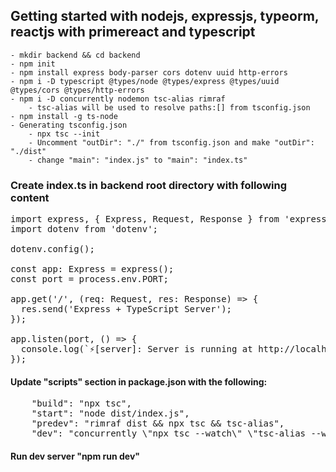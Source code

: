 ## Getting started with nodejs, expressjs, typeorm, reactjs with primereact and typescript

    - mkdir backend && cd backend
    - npm init
    - npm install express body-parser cors dotenv uuid http-errors
    - npm i -D typescript @types/node @types/express @types/uuid @types/cors @types/http-errors
    - npm i -D concurrently nodemon tsc-alias rimraf
        - tsc-alias will be used to resolve paths:[] from tsconfig.json
    - npm install -g ts-node
    - Generating tsconfig.json
        - npx tsc --init
        - Uncomment "outDir": "./" from tsconfig.json and make "outDir": "./dist"
        - change "main": "index.js" to "main": "index.ts"
### Create index.ts in backend root directory with following content
<pre>
import express, { Express, Request, Response } from 'express';
import dotenv from 'dotenv';

dotenv.config();

const app: Express = express();
const port = process.env.PORT;

app.get('/', (req: Request, res: Response) => {
  res.send('Express + TypeScript Server');
});

app.listen(port, () => {
  console.log(`⚡️[server]: Server is running at http://localhost:${port}`);
});
</pre>

#### Update "scripts" section in package.json  with the following:
<pre>
    "build": "npx tsc",
    "start": "node dist/index.js",
    "predev": "rimraf dist && npx tsc && tsc-alias",
    "dev": "concurrently \"npx tsc --watch\" \"tsc-alias --watch\" \"nodemon -q dist/index.js\"",
</pre>

#### Run dev server "npm run dev"
